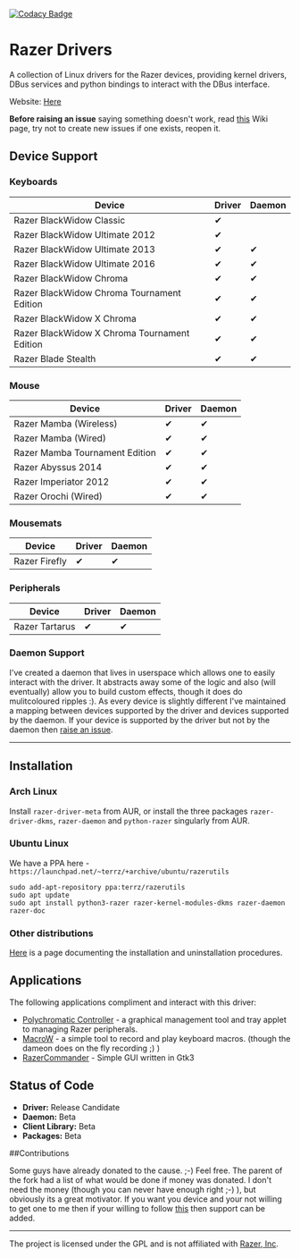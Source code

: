 [![Codacy Badge](https://api.codacy.com/project/badge/Grade/fd36d0d76e9842c4a7d67118bd01b275)](https://www.codacy.com/app/terry_5/razer-drivers?utm_source=github.com&amp;utm_medium=referral&amp;utm_content=terrycain/razer-drivers&amp;utm_campaign=Badge_Grade)

# Razer Drivers

A collection of Linux drivers for the Razer devices, providing kernel drivers, DBus services and python bindings to interact with the DBus interface.

Website: [Here](https://terrycain.github.io/razer-drivers/)

**Before raising an issue** saying something doesn't work, read [this](https://github.com/terrycain/razer-drivers/wiki/Troubleshooting) Wiki page, try not to create new issues if one exists, reopen it.

## Device Support
### Keyboards
| Device                                        | Driver | Daemon |
| --------------------------------------------- | ------ | ------ |
| Razer BlackWidow Classic                      |   ✔    |        |
| Razer BlackWidow Ultimate 2012                |   ✔    |        |
| Razer BlackWidow Ultimate 2013                |   ✔    |   ✔    |
| Razer BlackWidow Ultimate 2016                |   ✔    |   ✔    |
| Razer BlackWidow Chroma                       |   ✔    |   ✔    |
| Razer BlackWidow Chroma Tournament Edition    |   ✔    |   ✔    |
| Razer BlackWidow X Chroma                     |   ✔    |   ✔    |
| Razer BlackWidow X Chroma Tournament Edition  |   ✔    |   ✔    |
| Razer Blade Stealth                           |   ✔    |   ✔    |

### Mouse
| Device                          | Driver | Daemon |
| ------------------------------- | ------ | ------ |
| Razer Mamba (Wireless)          |   ✔    |   ✔    |
| Razer Mamba (Wired)             |   ✔    |   ✔    |
| Razer Mamba Tournament Edition  |   ✔    |   ✔    |
| Razer Abyssus 2014              |   ✔    |   ✔    |
| Razer Imperiator 2012           |   ✔    |   ✔    |
| Razer Orochi (Wired)            |   ✔    |   ✔    |

### Mousemats
| Device        | Driver | Daemon |
| ------------- | ------ | ------ |
| Razer Firefly |   ✔    |   ✔    |

### Peripherals
| Device          | Driver | Daemon |
| --------------- | ------ | ------ |
| Razer Tartarus  |   ✔    |   ✔    |

### Daemon Support
I've created a daemon that lives in userspace which allows one to easily interact with the driver. It abstracts away some of the logic and also (will eventually) allow you to build
custom effects, though it does do mulitcoloured ripples :). As every device is slightly different I've maintained a mapping between devices supported by the driver and devices supported
by the daemon. If your device is supported by the driver but not by the daemon then [raise an issue](https://github.com/terrycain/razer-drivers/issues/new).

---

## Installation

### Arch Linux

Install `razer-driver-meta` from AUR, or install the three packages `razer-driver-dkms`, `razer-daemon` and `python-razer` singularly from AUR.

### Ubuntu Linux
We have a PPA here - `https://launchpad.net/~terrz/+archive/ubuntu/razerutils`

```
sudo add-apt-repository ppa:terrz/razerutils
sudo apt update
sudo apt install python3-razer razer-kernel-modules-dkms razer-daemon razer-doc
```

### Other distributions

[Here](https://github.com/terrycain/razer-drivers/wiki/Installation) is a page documenting the installation and uninstallation procedures.

## Applications

The following applications compliment and interact with this driver:

* [Polychromatic Controller](https://github.com/lah7/polychromatic-controller) - a graphical management tool and tray applet to managing Razer peripherals.
* [MacroW](https://github.com/igorbb/MacroW) - a simple tool to record and play keyboard macros. (though the dameon does on the fly recording ;) )
* [RazerCommander](https://github.com/GabMus/razerCommander) - Simple GUI written in Gtk3

## Status of Code

 - **Driver:** Release Candidate
 - **Daemon:** Beta
 - **Client Library:** Beta
 - **Packages:** Beta

##Contributions

Some guys have already donated to the cause. ;-) Feel free.
The parent of the fork had a list of what would be done if money was donated. I don't need the money (though you can never have enough right ;-) ), but obviously its a great motivator.
If you want you device and your not willing to get one to me then if your willing to follow [this](https://github.com/terrycain/razer-drivers/wiki/Reverse-Engineering-USB-Protocol) then support can be added.

---

The project is licensed under the GPL and is not affiliated with [Razer, Inc](http://www.razerzone.com/).

